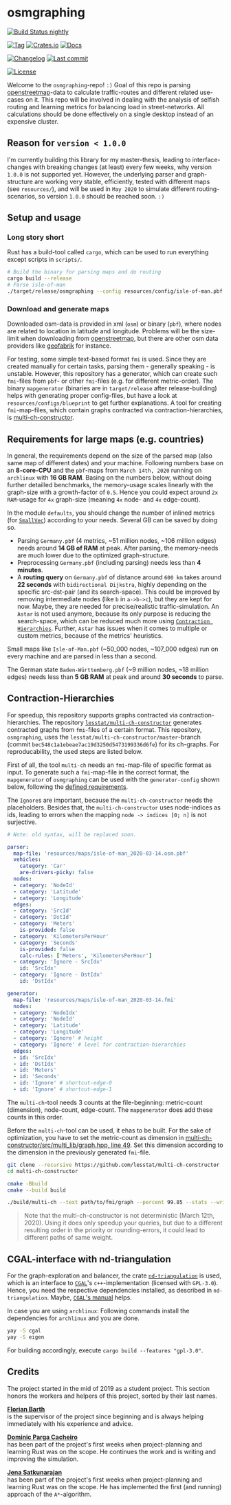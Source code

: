 # osmgraphing

[![Build Status nightly][github/self/actions/badge]][github/self/actions]

[![Tag][github/self/tags/badge]][github/self/tags]
[![Crates.io][crates.io/self/badge]][crates.io/self]
[![Docs][docs.rs/self/badge]][docs.rs/self]

[![Changelog][github/self/blob/changelog/badge]][github/self/blob/changelog]
[![Last commit][github/self/last-commit/badge]][github/self/last-commit]

[![License][github/self/license/badge]][github/self/license]

Welcome to the `osmgraphing`-repo! `:)`
Goal of this repo is parsing [openstreetmap][osm]-data to calculate traffic-routes and different related use-cases on it.
This repo will be involved in dealing with the analysis of selfish routing and learning metrics for balancing load in street-networks.
All calculations should be done effectively on a single desktop instead of an expensive cluster.

## Reason for `version < 1.0.0`

I'm currently building this library for my master-thesis, leading to interface-changes with breaking changes (at least) every few weeks, why version `1.0.0` is not supported yet.
However, the underlying parser and graph-structure are working very stable, efficiently, tested with different maps (see `resources/`), and will be used in `May 2020` to simulate different routing-scenarios, so version `1.0.0` should be reached soon. `:)`


## Setup and usage

### Long story short

Rust has a build-tool called `cargo`, which can be used to run everything except scripts in `scripts/`.

```zsh
# Build the binary for parsing maps and do routing
cargo build --release
# Parse isle-of-man
./target/release/osmgraphing --config resources/config/isle-of-man.pbf.yaml
```

### Download and generate maps

Downloaded osm-data is provided in xml (`osm`) or binary (`pbf`), where nodes are related to location in latitude and longitude.
Problems will be the size-limit when downloading from [openstreetmap][osm], but there are other osm data providers like [geofabrik][geofabrik] for instance.

For testing, some simple text-based format `fmi` is used.
Since they are created manually for certain tasks, parsing them - generally speaking - is unstable.
However, this repository has a generator, which can create such `fmi`-files from `pbf`- or other `fmi`-files (e.g. for different metric-order).
The binary `mapgenerator` (binaries are in `target/release` after release-building) helps with generating proper config-files, but have a look at `resources/configs/blueprint` to get further explanations.
A tool for creating `fmi`-map-files, which contain graphs contracted via contraction-hierarchies, is [multi-ch-constructor][github/lesstat/multi-ch-constructor].


## Requirements for large maps (e.g. countries)

In general, the requirements depend on the size of the parsed map (also same map of different dates) and your machine.
Following numbers base on an __8-core-CPU__ and the `pbf`-maps from `March 14th, 2020` running on `archlinux` with __16 GB RAM__.
Basing on the numbers below, without doing further detailled benchmarks, the memory-usage scales linearly with the graph-size with a growth-factor of `0.5`.
Hence you could expect around `2x` `RAM`-usage for `4x` graph-size (meaning `4x` node- and `4x` edge-count).

In the module `defaults`, you should change the number of inlined metrics (for [`SmallVec`][github/servo/rust-smallvec]) according to your needs.
Several GB can be saved by doing so.

- Parsing `Germany.pbf` (4 metrics, ~51 million nodes, ~106 million edges) needs around __14 GB of RAM__ at peak.
  After parsing, the memory-needs are much lower due to the optimized graph-structure.
- Preprocessing `Germany.pbf` (including parsing) needs less than __4 minutes__.
- A __routing query__ on `Germany.pbf` of distance around `600 km` takes around __22 seconds__ with `bidirectional Dijkstra`, highly depending on the specific src-dst-pair (and its search-space).
  This could be improved by removing intermediate nodes (like `b` in `a->b->c`), but they are kept for now.
  Maybe, they are needed for precise/realistic traffic-simulation.
  An `Astar` is not used anymore, because its only purpose is reducing the search-space, which can be reduced much more using [`Contraction Hierarchies`](#contraction-hierarchies).
  Further, `Astar` has issues when it comes to multiple or custom metrics, because of the metrics' heuristics.

Small maps like `Isle-of-Man.pbf` (~50_000 nodes, ~107_000 edges) run on every machine and are parsed in less than a second.

The German state `Baden-Württemberg.pbf` (~9 million nodes, ~18 million edges) needs less than __5 GB RAM__ at peak and around __30 seconds__ to parse.


## Contraction-Hierarchies <a name="contraction-hierarchies"></a>

For speedup, this repository supports graphs contracted via contraction-hierarchies.
The repository [`lesstat/multi-ch-constructor`][github/lesstat/multi-ch-constructor] generates contracted graphs from `fmi`-files of a certain format.
This repository, `osmgraphing`, uses the `lesstat/multi-ch-constructor/master`-branch (commit `bec548c1a1ebeae7ac19d3250d5473199336d6fe`) for its ch-graphs.
For reproducability, the used steps are listed below.

First of all, the tool `multi-ch` needs an `fmi`-map-file of specific format as input.
To generate such a `fmi`-map-file in the correct format, the `mapgenerator` of `osmgraphing` can be used with the `generator-config` shown below, following the [defined requirements][github/lesstat/cyclops/blob/README].

The `Ignore`s are important, because the `multi-ch-constructor` needs the placeholders.
Besides that, the `multi-ch-constructor` uses node-indices as ids, leading to errors when the mapping `node -> indices [0; n]` is not surjective.

```yaml
# Note: old syntax, will be replaced soon.

parser:
  map-file: 'resources/maps/isle-of-man_2020-03-14.osm.pbf'
  vehicles:
    category: 'Car'
    are-drivers-picky: false
  nodes:
  - category: 'NodeId'
  - category: 'Latitude'
  - category: 'Longitude'
  edges:
  - category: 'SrcId'
  - category: 'DstId'
  - category: 'Meters'
    is-provided: false
  - category: 'KilometersPerHour'
  - category: 'Seconds'
    is-provided: false
    calc-rules: ['Meters', 'KilometersPerHour']
  - category: 'Ignore - SrcIdx'
    id: 'SrcIdx'
  - category: 'Ignore - DstIdx'
    id: 'DstIdx'

generator:
  map-file: 'resources/maps/isle-of-man_2020-03-14.fmi'
  nodes:
  - category: 'NodeIdx'
  - category: 'NodeId'
  - category: 'Latitude'
  - category: 'Longitude'
  - category: 'Ignore' # height
  - category: 'Ignore' # level for contraction-hierarchies
  edges:
  - id: 'SrcIdx'
  - id: 'DstIdx'
  - id: 'Meters'
  - id: 'Seconds'
  - id: 'Ignore' # shortcut-edge-0
  - id: 'Ignore' # shortcut-edge-1
```

The `multi-ch`-tool needs 3 counts at the file-beginning: metric-count (dimension), node-count, edge-count.
The `mapgenerator` does add these counts in this order.

Before the `multi-ch`-tool can be used, it ehas to be built.
For the sake of optimization, you have to set the metric-count as dimension in [multi-ch-constructor/src/multi_lib/graph.hpp, line 49][github/lesstat/multi-ch-constructor/change-dim].
Set this dimension according to the dimension in the previously generated `fmi`-file.

```zsh
git clone --recursive https://github.com/lesstat/multi-ch-constructor
cd multi-ch-constructor

cmake -Bbuild
cmake --build build

./build/multi-ch --text path/to/fmi/graph --percent 99.85 --stats --write path/to/new/fmi/graph
```

> Note that the multi-ch-constructor is not deterministic (March 12th, 2020).
> Using it does only speedup your queries, but due to a different resulting order in the priority or rounding-errors, it could lead to different paths of same weight.


## CGAL-interface with nd-triangulation

For the graph-exploration and balancer, the crate [`nd-triangulation`][github/lesstat/nd-triangulation] is used, which is an interface to [`CGAL`][cgal]'s `c++`-implementation (licensed with `GPL-3.0`).
Hence, you need the respective dependencies installed, as described in `nd-triangulation`.
Maybe, [`CGAL`'s manual][cgal/manual/intro] helps.

In case you are using `archlinux`: Following commands install the dependencies for `archlinux` and you are done.

```zsh
yay -S cgal
yay -S eigen
```

For building accordingly, execute `cargo build --features "gpl-3.0"`.


## Credits

The project started in the mid of 2019 as a student project.
This section honors the workers and helpers of this project, sorted by their last names.

__[Florian Barth][github/lesstat]__  
is the supervisor of the project since beginning and is always helping immediately with his experience and advice.

__[Dominic Parga Cacheiro][github/dominicparga]__  
has been part of the project's first weeks when project-planning and learning Rust was on the scope.
He continues the work and is writing and improving the simulation.

__[Jena Satkunarajan][github/jenasat]__  
has been part of the project's first weeks when project-planning and learning Rust was on the scope.
He has implemented the first (and running) approach of the `A*`-algorithm.


[cgal]: https://www.cgal.org/
[cgal/manual/intro]: https://doc.cgal.org/latest/Manual/general_intro.html
[crates.io/self]: https://crates.io/crates/osmgraphing
[crates.io/self/badge]: https://img.shields.io/crates/v/osmgraphing?style=for-the-badge
[docs.rs/self]: https://docs.rs/osmgraphing/0/
[docs.rs/self/badge]: https://img.shields.io/crates/v/osmgraphing?color=informational&label=docs&style=for-the-badge
[geofabrik]: https://geofabrik.de
[github/dominicparga]: https://github.com/dominicparga
[github/jenasat]: https://github.com/JenaSat
[github/lesstat]: https://github.com/lesstat
[github/lesstat/cyclops/blob/README]: https://github.com/Lesstat/cyclops/blob/master/README.md#graph-data
[github/lesstat/multi-ch-constructor]: https://github.com/Lesstat/multi-ch-constructor
[github/lesstat/multi-ch-constructor/change-dim]: https://github.com/Lesstat/multi-ch-constructor/blob/bec548c1a1ebeae7ac19d3250d5473199336d6fe/src/multi_lib/graph.hpp#L49
[github/lesstat/nd-triangulation]: https://github.com/Lesstat/nd-triangulation
[github/self/actions]: https://github.com/dominicparga/osmgraphing/actions
[github/self/actions/badge]: https://img.shields.io/github/workflow/status/dominicparga/osmgraphing/Rust?label=nightly-build&style=for-the-badge
[github/self/blob/changelog]: https://github.com/dominicparga/osmgraphing/blob/nightly/CHANGELOG.md
[github/self/blob/changelog/badge]: https://img.shields.io/badge/CHANGELOG-nightly-blueviolet?style=for-the-badge
[github/self/last-commit]: https://github.com/dominicparga/osmgraphing/commits
[github/self/last-commit/badge]: https://img.shields.io/github/last-commit/dominicparga/osmgraphing?style=for-the-badge
[github/self/license]: https://github.com/dominicparga/osmgraphing/blob/nightly/LICENSE.md
[github/self/license/badge]: https://img.shields.io/badge/LICENSE-Apache--2.0-green?style=for-the-badge
[github/self/tags]: https://github.com/dominicparga/osmgraphing/tags
[github/self/tags/badge]: https://img.shields.io/github/v/tag/dominicparga/osmgraphing?sort=semver&style=for-the-badge
[github/self/tree/examples]: https://github.com/dominicparga/osmgraphing/tree/nightly/examples
[github/self/wiki/usage]: https://github.com/dominicparga/osmgraphing/wiki/Usage
[github/servo/rust-smallvec]: https://github.com/servo/rust-smallvec
[osm]: https://openstreetmap.org
